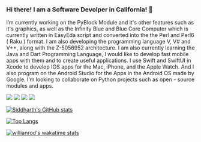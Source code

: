 ### Hi there! I am a Software Devolper in California! 👋

I’m currently working on the PyBlock Module and it's other features such as it's graphics, as well as the Infinity Blue and Blue Core Computer which is currently written in EasyEda script and converted into the the Perl and Perl6 ( Raku ) format. I am also developing the programming language V, V# and V++, along with the Z-5056952 architecture. I am also currently learning the Java and Dart Programming Language, I would like to develop fast mobile apps with them and to create useful applications. I use Swift and SwiftUI in Xcode to develop IOS apps for the Mac, iPhone, and the Apple Watch. And I also program on the Android Studio for the Apps in the Android OS made by Google. I’m looking to collaborate on Python projects such as open - source modules and apps.

![](https://komarev.com/ghpvc/?username=Infinite-Blue-1042&color=blue) 
![](https://img.shields.io/badge/OS-Mac&nbsp;10-informational?style=flat&logo=mac&logoColor=blue&color=0C7DBE)
![](https://img.shields.io/badge/Editor-Pycharm&nbsp;-informational?style=flat&logo=pycharm&logoColor=blue&color=0C7DBE)
![](https://img.shields.io/badge/Shell-Terminal-informational?style=flat&logo=terminal&logoColor=blue&color=0C7DBE)
 
[![Siddharth's GitHub stats](https://github-readme-stats.vercel.app/api?username=Infinite-Blue-1042)](https://github.com/Infinite-Blue-1042/github-readme-stats)

[![Top Langs](https://github-readme-stats.vercel.app/api/top-langs/?username=Infinite-Blue-1042&layout=compact)](https://github.com/Infinite-Blue-1042/github-readme-stats)

[![willianrod's wakatime stats](https://github-readme-stats.vercel.app/api/wakatime?username=Infinite-Blue-1042)](https://github.com/Infinite-Blue-1042/github-readme-stats)
